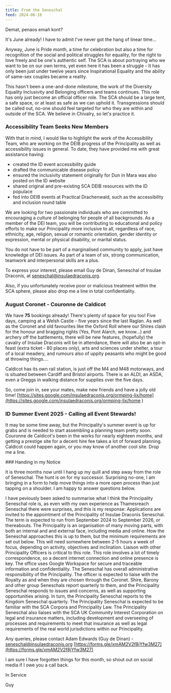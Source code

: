 ```yaml
---
title: From the Seneschal
feed: 2024-06-16
---
```


Demat, penaos emañ kont?

It's June already! I have to admit I've never got the hang of linear time...

Anyway, June is Pride month, a time for celebration but also a time for recognition of the social and political struggles for equality, for the right to love freely and be one's authentic self. The SCA is about portraying who we want to be on our own terms, yet even here it has been a struggle - It has only been just under twelve years since Inspirational Equality and the ability of same-sex couples became a reality. 

This hasn't been a one-and-done milestone, the work of the Diversity Equality Inclusivity and Belonging officers and teams continues. This role has only just become an official officer role. The SCA should be a large tent, a safe space, or at least as safe as we can uphold it. Transgressions should be called out, no-one should feel targeted for who they are within and outside of the SCA. We believe in Chivalry, so let's practice it. 

### Accessibility Team Seeks New Members

With that in mind, I would like to highlight the work of the Accessibility Team, who are working on the DEIB progress of the Principality as well as accessibility issues in general. To date, they have provided me with great assistance having:

- created the ID event accessibility guide
- drafted the communicable disease policy
- ensured the inclusivity statement originally for Dun in Mara was also posted on the ID website
- shared original and pre-existing SCA DEIB resources with the ID populace
- fed into DEIB events at Practical Drachenwald, such as the accessibility and inclusion round table 

We are looking for two passionate individuals who are committed to encouraging a culture of belonging for people of all backgrounds. As a member of the DEI team, you will be contributing to educational and policy efforts to make our Principality more inclusive to all, regardless of race, ethnicity, age, religion, sexual or romantic orientation, gender identity or expression, mental or physical disability, or marital status.

You do not have to be part of a marginalised community to apply, just have knowledge of DEI issues. As part of a team of six, strong communication, teamwork and interpersonal skills are a plus.

To express your interest, please email Guy de Dinan, Seneschal of Insulae Draconis, at seneschal@insulaedraconis.org.

Also, if you unfortunately receive poor or malicious treatment within the SCA sphere, please also drop me a line in total confidentiality. 

### August Coronet - Couronne de Caldicot

We have **75** bookings already! There's plenty of space for you too! Five days, camping at a Welsh Castle - five years since the last Raglan. As well as the Coronet and old favourites like the Oxford Roll where our Shires clash for the honour and bragging rights (Yes, Pont Alarch, we know...) and archery off the battlements, there will be new features, (hopefully) the cavalry of Insulae Draconis will be in attendance, there will also be an opt-in feast (extra ticket - 80 places only), arts and sciences under shelter, a tour of a local meadery, and rumours also of uppity peasants who might be good at throwing things....

Caldicot has its own rail station, is just off the M4 and M48 motorways, and is situated between Cardiff and Bristol airports. There is an ALDI, an ASDA, even a Greggs in walking distance for supplies over the five days. 

So, come join in, see your mates, make new friends and have a jolly old time!
[https://sites.google.com/insulaedraconis.org/ormping-lix/home](https://sites.google.com/insulaedraconis.org/ormping-lix/home )

### ID Summer Event 2025 - Calling all Event Stewards!

It may be some time away, but the Principality's summer event is up for grabs and is needed to start assembling a planning team pretty soon. Couronne de Caldicot's been in the works for nearly eighteen months, and getting a prestige site for a decent hire fee takes a lot of forward planning. Caldicot could happen again, or you may know of another cool site. Drop me a line.

### Handing in my Notice

It is three months now until I hang up my quill and step away from the role of Seneschal. The hunt is on for my successor. Surprising no-one, I am bringing in a form to help move things into a more open process than just tapping on a shoulder. I am happy to answer questions below.

I have peviously been asked to summarise what I think the Principality Seneschal role is, as even with my own experience as Thamesreach Seneschal there were surprises, and this is my response: Applications are invited to the appointment of the Principality of Insulae Draconis Seneschal. The term is expected to run from September 2024 to September 2026, or thereabouts. The Principality is an organisation of many moving parts, with both an internal and and external face, including media and online. How the Seneschal approaches this is up to them, but the minimum requirements are set out below. This will need somewhere between 2-5 hours a week of focus, depending on activity, objectives and inclination. Liaison with other Principality Officers is critical to this role.  This role involves a lot of timely correspondence, so a decent internet connection and online presence is key. The office uses Google Workspace for secure and traceable information and confidentiality. The Seneschal has overall administrative responsibility of the Principality. The officer is expected to liaise with the Royalty as and when they are chosen through the Coronet. Shire, Barony and other group Seneschals report quarterly to them, and the Principality Seneschal responds to issues and concerns, as well as supporting opportunities arising. In turn, the Principality Seneschal reports to the Kingdom Seneschal quarterly. The Principality Seneschal is expected to be familiar with the SCA Corpora and Principality Law.  The Principality Seneschal also liaises with the SCA UK Community Interest Corporation on legal and insurance matters, including development and overseeing of processes and requirements to meet that insurance as well as legal requirements of the real world jurisdictions within our Principality.

Any queries, please contact Adam Edwards (Guy de Dinan) - [seneschal@insulaedraconis.org](seneschal@insulaedraconis.org) [https://forms.gle/xmAM2V2f8jYfw3M27](https://forms.gle/xmAM2V2f8jYfw3M27)

I am sure I have forgotten things for this month, so shout out on social media if I owe you a call back.

In Service

Guy

